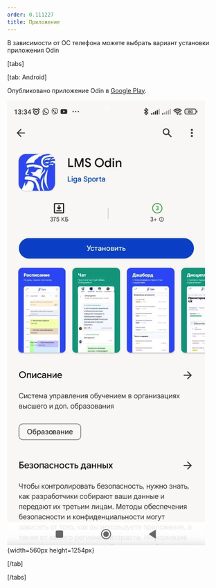 ```yaml
---
order: 0.111227
title: Приложение
---
```


В зависимости от ОС телефона можете выбрать  вариант установки приложения Odin

[tabs]

[tab: Android]

Опубликовано приложение Odin в [Google Play](https://play.google.com/store/apps/details?id=study.odin.www.twa).

![](./prilozhenie.png){width=560px height=1254px}



[/tab]

[/tabs]